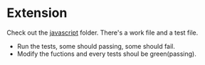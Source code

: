 # Extension
Check out the [javascript](./javascript) folder. There's a work file and a test file.
- Run the tests, some should passing, some should fail.
- Modify the fuctions and every tests shoul be green(passing).


